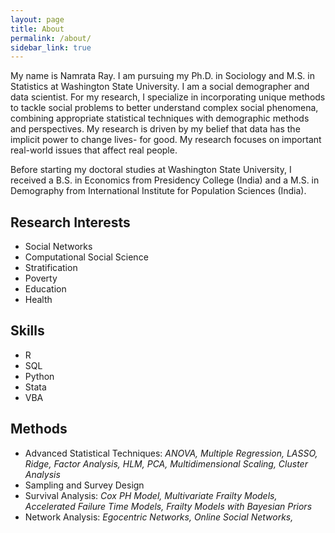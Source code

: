 ```yaml
---
layout: page
title: About
permalink: /about/
sidebar_link: true
---
```


My name is Namrata Ray. I am pursuing my Ph.D. in Sociology and M.S. in Statistics at Washington State University. I am a social demographer and data scientist. For my research, I specialize in incorporating unique methods to tackle social problems to better understand complex social phenomena, combining appropriate statistical techniques with demographic methods and perspectives. My research is driven by my belief that data has the implicit power to change lives- for good. My research focuses on important real-world issues that affect real people. 

Before starting my doctoral studies at Washington State University, I received a B.S. in Economics from Presidency College (India) and a M.S. in Demography from International Institute for Population Sciences (India).


## Research Interests

* Social Networks
* Computational Social Science
* Stratification
* Poverty 
* Education
* Health

## Skills

* R
* SQL
* Python
* Stata
* VBA


## Methods

* Advanced Statistical Techniques: *ANOVA, Multiple Regression, LASSO, Ridge, Factor Analysis, HLM, PCA, Multidimensional Scaling, Cluster Analysis*
* Sampling and Survey Design
* Survival Analysis: *Cox PH Model, Multivariate Frailty Models, Accelerated Failure Time Models, Frailty Models with Bayesian Priors*
* Network Analysis: *Egocentric Networks, Online Social Networks,*


